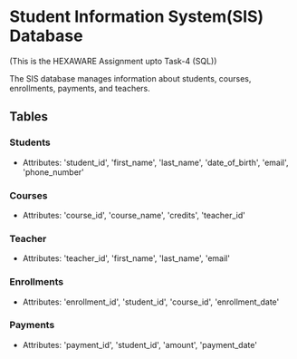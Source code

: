 # Student Information System(SIS) Database


(This is the HEXAWARE Assignment upto Task-4 (SQL))

The SIS database manages information about students, courses, enrollments, payments, and teachers.

## Tables

### Students
- Attributes: 'student_id', 'first_name', 'last_name', 'date_of_birth', 'email', 'phone_number'

### Courses
- Attributes: 'course_id', 'course_name', 'credits', 'teacher_id'

### Teacher
- Attributes: 'teacher_id', 'first_name', 'last_name', 'email'

### Enrollments
- Attributes: 'enrollment_id', 'student_id', 'course_id', 'enrollment_date'

### Payments
- Attributes: 'payment_id', 'student_id', 'amount', 'payment_date'
